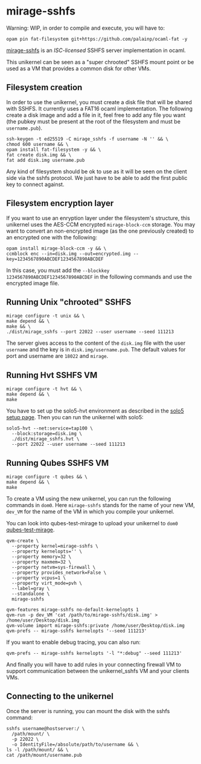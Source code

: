 # mirage-sshfs

Warning: WIP, in order to compile and execute, you will have to:
```
opam pin fat-filesystem git+https://github.com/palainp/ocaml-fat -y
```

[mirage-sshfs](https://github.com/palainp/mirage-sshfs) is an
_ISC-licensed_ SSHFS server implementation in ocaml.

This unikernel can be seen as a "super chrooted" SSHFS mount
point or be used as a VM that provides a common disk for other
VMs.

## Filesystem creation
In order to use the unikernel, you must create a disk file that
will be shared with SSHFS. It currently uses a FAT16 ocaml
implementation. The following create a disk image and add a
file in it, feel free to add any file you want (the pubkey must
be present at the root of the filesystem and must be `username.pub`).
```
ssh-keygen -t ed25519 -C mirage_sshfs -f username -N '' && \
chmod 600 username && \
opam install fat-filesystem -y && \
fat create disk.img && \
fat add disk.img username.pub
```

Any kind of filesystem should be ok to use as it will be seen on the
client side via the sshfs protocol. We just have to be able to add
the first public key to connect against.

## Filesystem encryption layer
If you want to use an enryption layer under the filesystem's structure,
this unikernel uses the AES-CCM encrypted `mirage-block-ccm` storage.
You may want to convert an non-encrypted image (as the one previously
created) to an encrypted one with the following:
```
opam install mirage-block-ccm -y && \
ccmblock enc --in=disk.img --out=encrypted.img --key=1234567890ABCDEF1234567890ABCDEF
```

In this case, you must add the `--blockkey 1234567890ABCDEF1234567890ABCDEF`
in the following commands and use the encrypted image file.

## Running Unix "chrooted" SSHFS
```
mirage configure -t unix && \
make depend && \
make && \
./dist/mirage_sshfs --port 22022 --user username --seed 111213
```

The server gives access to the content of the `disk.img`
file with the user `username` and the key is in
`disk.img/username.pub`. The default values for port and
username are `18022` and `mirage`.

## Running Hvt SSHFS VM
```
mirage configure -t hvt && \
make depend && \
make
```

You have to set up the solo5-hvt environment as described in the
[solo5 setup page](https://github.com/Solo5/solo5/blob/master/docs/building.md#setting-up).
Then you can run the unikernel with solo5:
```
solo5-hvt --net:service=tap100 \
  --block:storage=disk.img \
  ./dist/mirage_sshfs.hvt \
  --port 22022 --user username --seed 111213
```

## Running Qubes SSHFS VM
```
mirage configure -t qubes && \
make depend && \
make
```

To create a VM using the new unikernel, you can run the following commands in `dom0`.
Here `mirage-sshfs` stands for the name of your new VM, `dev_VM` for the name of the
VM in which you compile your unikernel.

You can look into qubes-test-mirage to upload your unikernel to `dom0`
[qubes-test-mirage](https://github.com/talex5/qubes-test-mirage).

```
qvm-create \
  --property kernel=mirage-sshfs \
  --property kernelopts='' \
  --property memory=32 \
  --property maxmem=32 \
  --property netvm=sys-firewall \
  --property provides_network=False \
  --property vcpus=1 \
  --property virt_mode=pvh \
  --label=gray \
  --standalone \
  mirage-sshfs

qvm-features mirage-sshfs no-default-kernelopts 1
qvm-run -p dev_VM 'cat /path/to/mirage-sshfs/disk.img' > /home/user/Desktop/disk.img
qvm-volume import mirage-sshfs:private /home/user/Desktop/disk.img
qvm-prefs -- mirage-sshfs kernelopts '--seed 111213'
```

If you want to enable debug tracing, you can also run:
```
qvm-prefs -- mirage-sshfs kernelopts '-l "*:debug" --seed 111213'
```

And finally you will have to add rules in your connecting firewall VM to support
communication between the unikernel_sshfs VM and your clients VMs.

## Connecting to the unikernel

Once the server is running, you can mount the disk with the sshfs
command:
```
sshfs username@hostserver:/ \
  /path/mount/ \
  -p 22022 \
  -o IdentityFile=/absolute/path/to/username && \
ls -l /path/mount/ && \
cat /path/mount/username.pub
```
